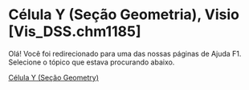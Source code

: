 
# Célula Y (Seção Geometria), Visio [Vis_DSS.chm1185]

Olá! Você foi redirecionado para uma das nossas páginas de Ajuda F1. Selecione o tópico que estava procurando abaixo.

[Célula Y (Seção Geometry)](http://msdn.microsoft.com/library/a53b5787-f419-7a36-3c04-c63b3c173ac7%28Office.15%29.aspx)
